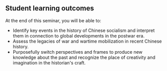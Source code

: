 ## Student learning outcomes

At the end of this seminar, you will be able to:

- Identify key events in the history of Chinese socialism and interpret them in connection to global developments in the postwar era.
- Assess the legacies of war and wartime mobilization in recent Chinese history.
- Purposefully switch perspectives and frames to produce new knowledge about the past and recognize the place of creativity and imagination in the historian's craft.
